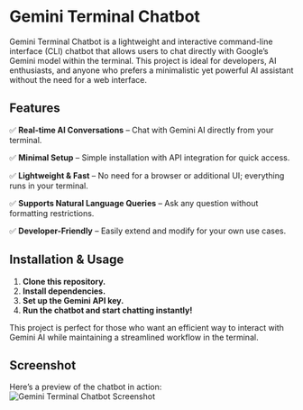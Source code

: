 # Gemini Terminal Chatbot

Gemini Terminal Chatbot is a lightweight and interactive command-line interface (CLI) chatbot that allows users to chat directly with Google’s Gemini model within the terminal. This project is ideal for developers, AI enthusiasts, and anyone who prefers a minimalistic yet powerful AI assistant without the need for a web interface.

## Features  
✅ **Real-time AI Conversations** – Chat with Gemini AI directly from your terminal.  

✅ **Minimal Setup** – Simple installation with API integration for quick access.  

✅ **Lightweight & Fast** – No need for a browser or additional UI; everything runs in your terminal.  

✅ **Supports Natural Language Queries** – Ask any question without formatting restrictions.  

✅ **Developer-Friendly** – Easily extend and modify for your own use cases.  

## Installation & Usage  
1. **Clone this repository.**  
2. **Install dependencies.**  
3. **Set up the Gemini API key.**  
4. **Run the chatbot and start chatting instantly!**  

This project is perfect for those who want an efficient way to interact with Gemini AI while maintaining a streamlined workflow in the terminal.  

## Screenshot  
Here’s a preview of the chatbot in action:  
![Gemini Terminal Chatbot Screenshot](![screenshot](https://github.com/user-attachments/assets/f53da546-d439-4824-bdf8-786f940dcfaa)
)
